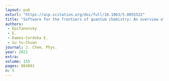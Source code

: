 ```yaml
---
layout: pub
exturl: "https://aip.scitation.org/doi/full/10.1063/5.0055522"
title: "Software for the frontiers of quantum chemistry: An overview of developments in the Q-Chem 5 package"
authors:
 - Epifanovsky
 - E.
 - Ramos-Cordoba E.
 - Su Yu-Chuan
journal: J. Chem. Phys.
year: 2021
extra: 
volume: 155
pages: 084801
n: 5
---
```

